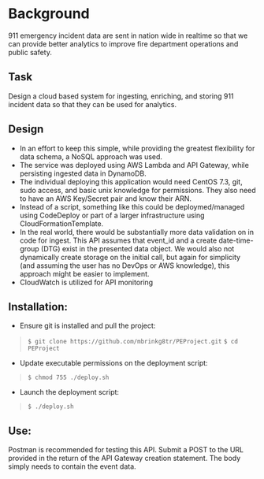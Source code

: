 Background  
==========  
911 emergency incident data are sent in nation wide in realtime so that we can provide better analytics to improve fire department operations and public safety.  
  
Task  
----  
Design a cloud based system for ingesting, enriching, and storing 911 incident data so that they can be used for analytics.  
  
Design  
------  
* In an effort to keep this simple, while providing the greatest flexibility for data schema, a NoSQL approach was used.  
* The service was deployed using AWS Lambda and API Gateway, while persisting ingested data in DynamoDB.  
* The individual deploying this application would need CentOS 7.3, git, sudo access, and basic unix knowledge for 
  permissions.  They also need to have an AWS Key/Secret pair and know their ARN.
* Instead of a script, something like this could be deploymed/managed using CodeDeploy or part of a larger infrastructure 
  using CloudFormationTemplate.
* In the real world, there would be substantially more data validation on in code for ingest.  This API assumes that 
  event_id and a create date-time-group (DTG) exist in the presented data object.  We would also not dynamically create 
  storage on the initial call, but again for simplicity (and assuming the user has no DevOps or AWS knowledge), this 
  approach might be easier to implement.
* CloudWatch is utilized for API monitoring
  
Installation:  
-------------  
* Ensure git is installed and pull the project:
>`$ git clone https://github.com/mbrinkg8tr/PEProject.git`
>`$ cd PEProject`
* Update executable permissions on the deployment script:
>`$ chmod 755 ./deploy.sh`
* Launch the deployment script:
> `$ ./deploy.sh`
> 
Use:  
----
Postman is recommended for testing this API.  Submit a POST to the URL provided in the return of the API Gateway creation 
statement.  The body simply needs to contain the event data.  
